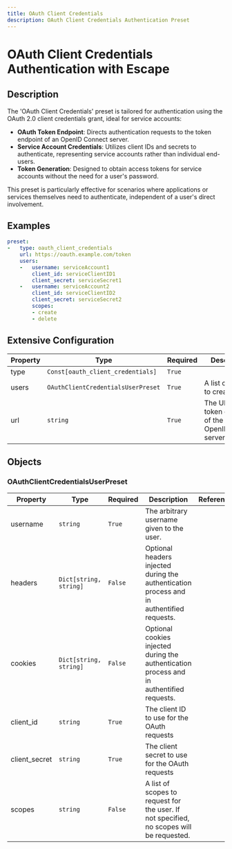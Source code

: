 ```yaml
---
title: OAuth Client Credentials
description: OAuth Client Credentials Authentication Preset
---
```


# OAuth Client Credentials Authentication with Escape

## Description
The &#39;OAuth Client Credentials&#39; preset is tailored for authentication using the OAuth 2.0 client credentials grant, ideal for service accounts:

- **OAuth Token Endpoint**: Directs authentication requests to the token endpoint of an OpenID Connect server.
- **Service Account Credentials**: Utilizes client IDs and secrets to authenticate, representing service accounts rather than individual end-users.
- **Token Generation**: Designed to obtain access tokens for service accounts without the need for a user&#39;s password.

This preset is particularly effective for scenarios where applications or services themselves need to authenticate, independent of a user&#39;s direct involvement.

## Examples

```yaml
preset:
-   type: oauth_client_credentials
    url: https://oauth.example.com/token
    users:
    -   username: serviceAccount1
        client_id: serviceClientID1
        client_secret: serviceSecret1
    -   username: serviceAccount2
        client_id: serviceClientID2
        client_secret: serviceSecret2
        scopes:
        - create
        - delete

```


## Extensive Configuration

| Property | Type | Required | Description | Reference |
|----------|------|----------|-------------|-----------|
| type | `Const[oauth_client_credentials]` | `True` |  |  |
| users | `OAuthClientCredentialsUserPreset` | `True` | A list of users to create | [OAuthClientCredentialsUserPreset](#OAuthClientCredentialsUserPreset) |
| url | `string` | `True` | The URL of the token endpoint of the OpenIDConnect server |  |



## Objects

### <a id="OAuthClientCredentialsUserPreset"></a>OAuthClientCredentialsUserPreset
| Property | Type | Required | Description | Reference |
|----------|------|----------|-------------|-----------|
| username | `string` | `True` | The arbitrary username given to the user. |  |
| headers | `Dict[string, string]` | `False` | Optional headers injected during the authentication process and in authentified requests. |  |
| cookies | `Dict[string, string]` | `False` | Optional cookies injected during the authentication process and in authentified requests. |  |
| client_id | `string` | `True` | The client ID to use for the OAuth requests |  |
| client_secret | `string` | `True` | The client secret to use for the OAuth requests |  |
| scopes | `string` | `False` | A list of scopes to request for the user. If not specified, no scopes will be requested. |  |




